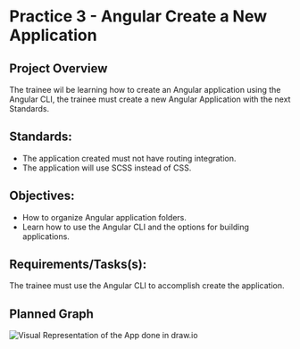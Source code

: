 # Practice 3 - Angular Create a New Application

## Project Overview

The trainee wil be learning how to create an Angular application using the Angular CLI, the trainee must create a new Angular Application with the next Standards.

## Standards:

- The application created must not have routing integration.
- The application will use SCSS instead of CSS.

## Objectives:

- How to organize Angular application folders.
- Learn how to use the Angular CLI and the options for building applications.

## Requirements/Tasks(s):

The trainee must use the Angular CLI to accomplish create the application.

## Planned Graph

![Visual Representation of the App done in draw.io](https://i.imgur.com/keSGJKv.png)
